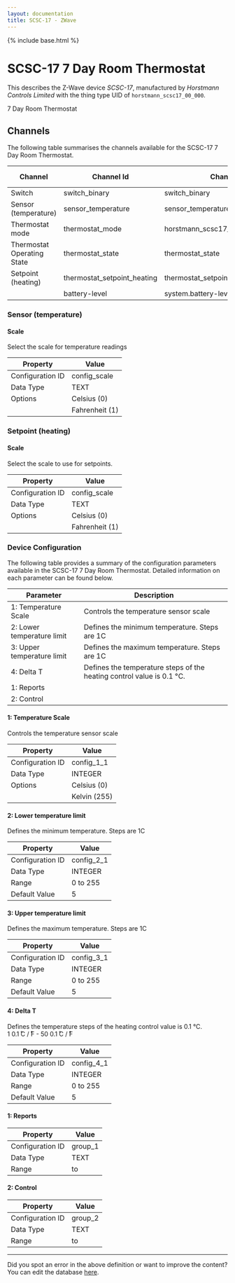 ```yaml
---
layout: documentation
title: SCSC-17 - ZWave
---
```


{% include base.html %}

# SCSC-17 7 Day Room Thermostat

This describes the Z-Wave device *SCSC-17*, manufactured by *Horstmann Controls Limited* with the thing type UID of ```horstmann_scsc17_00_000```. 

7 Day Room Thermostat


## Channels
The following table summarises the channels available for the SCSC-17 7 Day Room Thermostat.

| Channel | Channel Id | Channel Type UID | Category | Item Type |
|---------|------------|------------------|----------|-----------|
| Switch | switch_binary | switch_binary | Switch | Switch |
| Sensor (temperature) | sensor_temperature | sensor_temperature | Temperature | Number |
| Thermostat mode | thermostat_mode | horstmann_scsc17_00_000_thermostat_mode | Temperature | Number |
| Thermostat Operating State | thermostat_state | thermostat_state | Temperature | Number |
| Setpoint (heating) | thermostat_setpoint_heating | thermostat_setpoint | Temperature | Number |
|  | battery-level | system.battery-level |  |  |


### Sensor (temperature)

#### Scale

Select the scale for temperature readings


| Property         | Value    |
|------------------|----------|
| Configuration ID | config_scale |
| Data Type        | TEXT || Default Value | 0 |
| Options | Celsius (0) |
|  | Fahrenheit (1) |


### Setpoint (heating)

#### Scale

Select the scale to use for setpoints.


| Property         | Value    |
|------------------|----------|
| Configuration ID | config_scale |
| Data Type        | TEXT || Default Value | 0 |
| Options | Celsius (0) |
|  | Fahrenheit (1) |


### Device Configuration
The following table provides a summary of the configuration parameters available in the SCSC-17 7 Day Room Thermostat.
Detailed information on each parameter can be found below.

| Parameter   | Description |
|-------------|-------------|
| 1: Temperature Scale | Controls the temperature sensor scale |
| 2: Lower temperature limit | Defines the minimum temperature. Steps are 1C |
| 3: Upper temperature limit | Defines the maximum temperature. Steps are 1C |
| 4: Delta T | Defines the temperature steps of the heating control value is 0.1 °С. |
| 1: Reports |  |
| 2: Control |  |


#### 1: Temperature Scale

Controls the temperature sensor scale


| Property         | Value    |
|------------------|----------|
| Configuration ID | config_1_1 |
| Data Type        | INTEGER || Default Value | 0 |
| Options | Celsius (0) |
|  | Kelvin (255) |


#### 2: Lower temperature limit

Defines the minimum temperature. Steps are 1C


| Property         | Value    |
|------------------|----------|
| Configuration ID | config_2_1 |
| Data Type        | INTEGER |
| Range | 0 to 255 |
| Default Value | 5 |


#### 3: Upper temperature limit

Defines the maximum temperature. Steps are 1C


| Property         | Value    |
|------------------|----------|
| Configuration ID | config_3_1 |
| Data Type        | INTEGER |
| Range | 0 to 255 |
| Default Value | 5 |


#### 4: Delta T

Defines the temperature steps of the heating control value is 0.1 °С.  
1 0.1 ̊C / ̊F - 50 0.1 ̊C / ̊F


| Property         | Value    |
|------------------|----------|
| Configuration ID | config_4_1 |
| Data Type        | INTEGER |
| Range | 0 to 255 |
| Default Value | 5 |


#### 1: Reports


| Property         | Value    |
|------------------|----------|
| Configuration ID | group_1 |
| Data Type        | TEXT |
| Range |  to  |


#### 2: Control


| Property         | Value    |
|------------------|----------|
| Configuration ID | group_2 |
| Data Type        | TEXT |
| Range |  to  |


---

Did you spot an error in the above definition or want to improve the content?
You can edit the database [here](http://www.cd-jackson.com/index.php/zwave/zwave-device-database/zwave-device-list/devicesummary/21).
